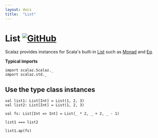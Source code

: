 ```yaml
---
layout: docs
title:  "List"
---
```


# List [![GitHub](../img/github.png)](https://github.com/scalaz/scalaz/blob/series/8.0.x/std/shared/src/main/scala/collection/list.scala)

Scalaz provides instances for Scala's built-in [List](https://www.scala-lang.org/api/current/scala/collection/immutable/List.html) such as [Monad](../ct/Monad.html) and [Eq](../core/Eq.html).

**Typical imports**

```tut:silent
import scalaz.Scalaz._
import scalaz.std._
```

## Use the type class instances

```tut
val list1: List[Int] = List(1, 2, 3)
val list2: List[Int] = List(1, 2, 3)

val fs: List[Int => Int] = List(_ * 2, _ + 2, _ - 1)

list1 === list2

list1.ap(fs)
```

